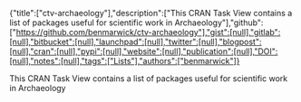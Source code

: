 {"title":["ctv-archaeology"],"description":["This CRAN Task View contains a list of packages useful for scientific work in Archaeology"],"github":["https://github.com/benmarwick/ctv-archaeology"],"gist":[null],"gitlab":[null],"bitbucket":[null],"launchpad":[null],"twitter":[null],"blogpost":[null],"cran":[null],"pypi":[null],"website":[null],"publication":[null],"DOI":[null],"notes":[null],"tags":["Lists"],"authors":["benmarwick"]}

This CRAN Task View contains a list of packages useful for scientific work in Archaeology